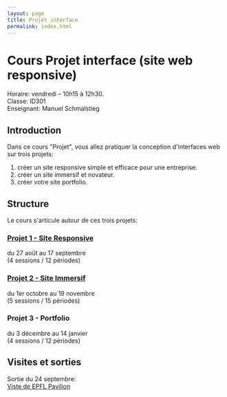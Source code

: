 ```yaml
---
layout: page
title: Projet interface
permalink: index.html
---
```


# Cours Projet interface (site web responsive)

Horaire: vendredi – 10h15 à 12h30.  
Classe: ID301  
Enseignant: Manuel Schmalstieg

## Introduction

Dans ce cours "Projet", vous allez  pratiquer la conception d'interfaces web sur trois projets:

1. créer un site responsive simple et efficace pour une entreprise.
2. créer un site immersif et novateur.
3. créer votre site portfolio.

## Structure

Le cours s'articule autour de ces trois projets:

### [Projet 1 - Site Responsive](proj-1-site-responsive.md)

du 27 août au 17 septembre  
(4 sessions / 12 périodes)

### [Projet 2 - Site Immersif](proj-3-portfolio.md)

du 1er octobre au 19 novembre  
(5 sessions / 15 périodes)

### Projet 3 - Portfolio

du 3 décembre au 14 janvier  
(4 sessions / 12 périodes)

## Visites et sorties

Sortie du 24 septembre:  
[Viste de EPFL Pavilion](sortie-epfl.md)